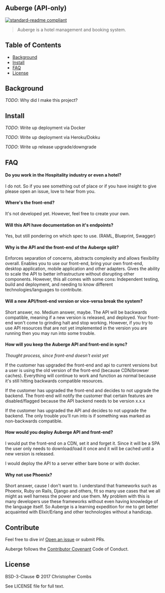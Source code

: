 ## Auberge (API-only)
[![standard-readme compliant](https://img.shields.io/badge/readme%20style-standard-brightgreen.svg?style=flat-square)](https://github.com/RichardLitt/standard-readme)

> Auberge is a hotel management and booking system.

## Table of Contents

- [Background](#background)
- [Install](#install)
- [FAQ](#FAQ)
- [License](#license)

## Background
*TODO*: Why did I make this project?

## Install
*TODO*: Write up deployment via Docker

*TODO*: Write up deployment via Heroku/Dokku

*TODO*: Write up release upgrade/downgrade

## FAQ
#### Do you work in the Hospitality industry or even a hotel?
I do not. So if you see something out of place or if you have insight to give please open an issue, love to hear from you.

#### Where's the front-end?
It's not developed yet. However, feel free to create your own.

#### Will this API have documentation on it's endpoints?
Yes, but still pondering on which spec to use. (RAML, Blueprint, Swagger)

#### Why is the API and the front-end of the Auberge split?
Enforces separation of concerns, abstracts complexity and allows flexibility overall. Enables you to use our front-end, bring your own front-end, desktop application, mobile application and other adapters. Gives the ability to scale the API to better infrastructure without disrupting other components. However, this all comes with some cons: Independent testing, build and deployment, and needing to know different technologies/languages to contribute.

#### Will a new API/front-end version or vice-versa break the system?
Short answer, no. Medium answer, maybe. The API will be backwards compatible, meaning if a new version is released, and deployed. Your front-end won't come to grinding halt and stop working. However, if you try to use API resources that are not yet implemented in the version you are running then you may run into some trouble.

#### How will you keep the Auberge API and front-end in sync?
*Thought process, since front-end doesn't exist yet*

If the customer has upgraded the front-end and api to current versions but a user is using the old version of the front-end (because CDN/browser caches). Everything will continue to work and function as normal because it's still hitting backwards compatible resources.

If the customer has upgraded the front-end and decides to not upgrade the backend. The front-end will notify the customer that certain features are disabled/flagged because the API backend needs to be version x.x.x

If the customer has upgraded the API and decides to not upgrade the backend. The only trouble you'll run into is if something was marked as non-backwards compatible.

#### How would you deploy Auberge API and front-end?
I would put the front-end on a CDN, set it and forget it. Since it will be a SPA the user only needs to download/load it once and it will be cached until a new version is released.

I would deploy the API to a server either bare bone or with docker.

#### Why not use Phoenix?
Short answer, cause I don't want to. I understand that frameworks such as Phoenix, Ruby on Rails, Django and others, fit so many use cases that we all might as well harness the power and use them. My problem with this is many developers use these frameworks without even having knowledge of the language itself. So Auberge is a learning expedition for me to get better acquainted with Elixir/Erlang and other technologies without a handicap.

## Contribute

Feel free to dive in! [Open an issue](https://github.com/combsco/auberge/issues/new) or submit PRs.

Auberge follows the [Contributor Covenant](http://contributor-covenant.org/version/1/3/0/) Code of Conduct.

## License
BSD-3-Clause © 2017 Christopher Combs

See LICENSE file for full text.
